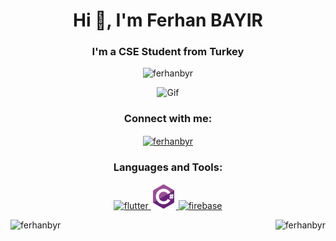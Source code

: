 <h1 align="center">Hi 👋, I'm Ferhan BAYIR</h1>
<h3 align="center">I'm a CSE Student from Turkey</h3>

<p align="center"> 
  <img src="https://komarev.com/ghpvc/?username=ferhanbyr&label=Profile%20views&color=0e75b6&style=flat" alt="ferhanbyr" /> 
</p>

<p align="center">
  <img src="[https://github.com/user-attachments/assets/ee06f1e7-da69-4785-8f5c-d9aaa3958314](https://github.com/user-attachments/assets/aabf19fb-12dd-49b5-a3d3-eacb1fd22743)" alt="Gif" />
</p>

<h3 align="center">Connect with me:</h3>
<p align="center">
  <a href="https://linkedin.com/in/ferhanbayir" target="blank">
    <img align="center" src="https://raw.githubusercontent.com/rahuldkjain/github-profile-readme-generator/master/src/images/icons/Social/linked-in-alt.svg" alt="ferhanbyr" height="30" width="40" />
  </a>
</p>

<h3 align="center">Languages and Tools:</h3>
<p align="center"> 
 
  <a href="https://flutter.dev" target="_blank" rel="noreferrer"> 
    <img src="https://www.vectorlogo.zone/logos/flutterio/flutterio-icon.svg" alt="flutter" width="40" height="40"/> 
  </a> 
  <a href="https://www.w3schools.com/cs/" target="_blank" rel="noreferrer"> 
    <img src="https://raw.githubusercontent.com/devicons/devicon/master/icons/csharp/csharp-original.svg" alt="csharp" width="40" height="40"/> 
  </a> 
  <a href="https://firebase.google.com/" target="_blank" rel="noreferrer"> 
    <img src="https://www.vectorlogo.zone/logos/firebase/firebase-icon.svg" alt="firebase" width="40" height="40"/> 
  </a> 
  
</p>

<p align="center">
  <img align="left" src="https://github-readme-stats.vercel.app/api/top-langs?username=ferhanbyr&show_icons=true&theme=tokyonight&locale=en&layout=compact" alt="ferhanbyr" />
  <img align="right" src="https://github-readme-stats.vercel.app/api?username=ferhanbyr&show_icons=true&theme=tokyonight&locale=en" alt="ferhanbyr" />
</p>

